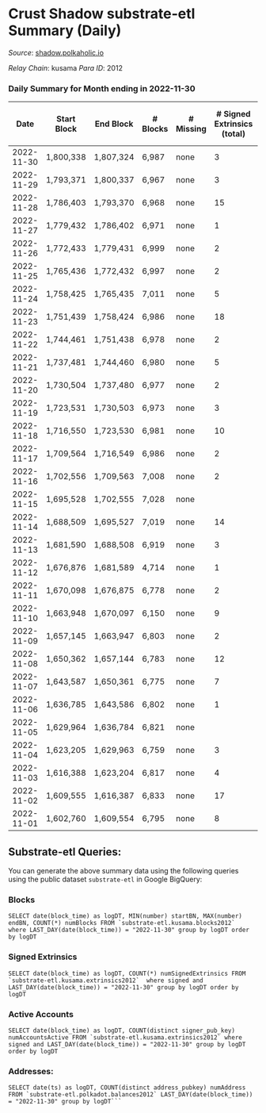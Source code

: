 # Crust Shadow substrate-etl Summary (Daily)

_Source_: [shadow.polkaholic.io](https://shadow.polkaholic.io)

*Relay Chain*: kusama
*Para ID*: 2012



### Daily Summary for Month ending in 2022-11-30


| Date | Start Block | End Block | # Blocks | # Missing | # Signed Extrinsics (total) | # Active Accounts | # Addresses with Balances | # Events | # Transfers | # XCM Transfers In | # XCM Transfers Out |
| ---- | ----------- | --------- | -------- | --------- | --------------------------- | ----------------- | ------------------------- | -------- | ----------- | ------------------ | ------------------- |
| 2022-11-30 | 1,800,338 | 1,807,324 | 6,987 | none  | 3 | 2 | 1,695 | 14,003 | 3 ($21.24) | 1 ($2.25) |   |
| 2022-11-29 | 1,793,371 | 1,800,337 | 6,967 | none  | 3 | 2 | 1,692 | 13,958 | 3 ($135.92) |   | 1 ($59.70) |
| 2022-11-28 | 1,786,403 | 1,793,370 | 6,968 | none  | 15 | 6 | 1,691 | 14,074 | 12 ($356.71) | 5 ($59.53) | 9 ($117.44) |
| 2022-11-27 | 1,779,432 | 1,786,402 | 6,971 | none  | 1 | 1 | 1,689 | 13,950 | 1 ($208.32) |   |   |
| 2022-11-26 | 1,772,433 | 1,779,431 | 6,999 | none  | 2 | 2 | 1,689 | 14,017 | 2 ($1,065.65) |   |   |
| 2022-11-25 | 1,765,436 | 1,772,432 | 6,997 | none  | 2 | 2 |  | 14,011 | 2 ($118.90) |   | 1 ($59.45) |
| 2022-11-24 | 1,758,425 | 1,765,435 | 7,011 | none  | 5 | 3 |  | 14,064 | 3 ($15.52) | 2 ($0.34) | 2 ($0.33) |
| 2022-11-23 | 1,751,439 | 1,758,424 | 6,986 | none  | 18 | 8 | 1,687 | 14,110 | 13 ($2,148.67) | 3 ($0.46) | 3 ($1.93) |
| 2022-11-22 | 1,744,461 | 1,751,438 | 6,978 | none  | 2 | 2 | 1,681 | 13,986 | 2 ($121.08) | 3 ($131.92) |   |
| 2022-11-21 | 1,737,481 | 1,744,460 | 6,980 | none  | 5 | 3 |  | 13,999 | 5 ($252.73) |   | 2 ($126.15) |
| 2022-11-20 | 1,730,504 | 1,737,480 | 6,977 | none  | 2 | 2 |  | 13,970 | 2 ($124.71) |   | 1 ($62.36) |
| 2022-11-19 | 1,723,531 | 1,730,503 | 6,973 | none  | 3 | 3 |  | 13,972 | 3 ($239.92) |   | 1 ($205.05) |
| 2022-11-18 | 1,716,550 | 1,723,530 | 6,981 | none  | 10 | 7 |  | 14,039 | 10 ($1,067.09) |   | 5 ($658.74) |
| 2022-11-17 | 1,709,564 | 1,716,549 | 6,986 | none  | 2 | 1 | 1,680 | 14,002 | 2 ($559.04) | 4 ($0.23) |   |
| 2022-11-16 | 1,702,556 | 1,709,563 | 7,008 | none  | 2 | 2 | 1,680 | 14,032 | 2 ($13.05) |   |   |
| 2022-11-15 | 1,695,528 | 1,702,555 | 7,028 | none  |  |  |  | 14,065 |   |   |   |
| 2022-11-14 | 1,688,509 | 1,695,527 | 7,019 | none  | 14 | 7 |  | 14,132 | 1 ($39.61) |   |   |
| 2022-11-13 | 1,681,590 | 1,688,508 | 6,919 | none  | 3 | 3 |  | 13,861 | 1 ($29.20) |   |   |
| 2022-11-12 | 1,676,876 | 1,681,589 | 4,714 | none  | 1 | 1 |  | 9,438 | 1 ($1.04) |   | 1 ($1.04) |
| 2022-11-11 | 1,670,098 | 1,676,875 | 6,778 | none  | 2 | 2 |  | 13,579 | 1 ($1.01) | 2 ($978.26) | 2 ($1.09) |
| 2022-11-10 | 1,663,948 | 1,670,097 | 6,150 | none  | 9 | 5 |  | 13,132 | 214 ($466.74) | 8 ($2,055.87) | 4 ($213.07) |
| 2022-11-09 | 1,657,145 | 1,663,947 | 6,803 | none  | 2 | 2 |  | 13,627 | 2 ($173.54) | 1 ($168.61) | 2 ($173.54) |
| 2022-11-08 | 1,650,362 | 1,657,144 | 6,783 | none  | 12 | 3 |  | 13,659 | 7 ($6,789.98) |   |   |
| 2022-11-07 | 1,643,587 | 1,650,361 | 6,775 | none  | 7 | 5 |  | 13,614 | 7 ($122.51) | 3 ($171.80) |   |
| 2022-11-06 | 1,636,785 | 1,643,586 | 6,802 | none  | 1 | 1 |  | 13,618 | 1 ($0.45) | 1 ($3.26) | 1 ($0.45) |
| 2022-11-05 | 1,629,964 | 1,636,784 | 6,821 | none  |  |  | 1,507 | 13,650 |   | 2 ($26.74) |   |
| 2022-11-04 | 1,623,205 | 1,629,963 | 6,759 | none  | 3 | 3 |  | 13,543 | 2 ($18.00) |   |   |
| 2022-11-03 | 1,616,388 | 1,623,204 | 6,817 | none  | 4 | 4 | 1,506 | 13,665 | 4 ($712.61) |   | 1 ($48.63) |
| 2022-11-02 | 1,609,555 | 1,616,387 | 6,833 | none  | 17 | 6 | 1,506 | 13,809 | 12 ($73.08) | 4 ($0.86) | 4 ($4.28) |
| 2022-11-01 | 1,602,760 | 1,609,554 | 6,795 | none  | 8 | 6 |  | 13,650 | 4 ($299.03) | 2 ($250.76) | 1 ($1.37) |

## Substrate-etl Queries:
You can generate the above summary data using the following queries using the public dataset `substrate-etl` in Google BigQuery:


### Blocks
```
SELECT date(block_time) as logDT, MIN(number) startBN, MAX(number) endBN, COUNT(*) numBlocks FROM `substrate-etl.kusama.blocks2012`  where LAST_DAY(date(block_time)) = "2022-11-30" group by logDT order by logDT
```


### Signed Extrinsics
```
SELECT date(block_time) as logDT, COUNT(*) numSignedExtrinsics FROM `substrate-etl.kusama.extrinsics2012`  where signed and LAST_DAY(date(block_time)) = "2022-11-30" group by logDT order by logDT
```


### Active Accounts
```
SELECT date(block_time) as logDT, COUNT(distinct signer_pub_key) numAccountsActive FROM `substrate-etl.kusama.extrinsics2012` where signed and LAST_DAY(date(block_time)) = "2022-11-30" group by logDT order by logDT
```


### Addresses:
```
SELECT date(ts) as logDT, COUNT(distinct address_pubkey) numAddress FROM `substrate-etl.polkadot.balances2012` LAST_DAY(date(block_time)) = "2022-11-30" group by logDT```

